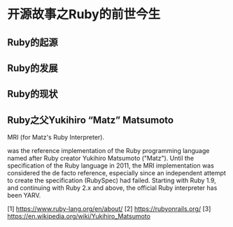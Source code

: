 # 开源故事之Ruby的前世今生

## Ruby的起源

## Ruby的发展

## Ruby的现状

## Ruby之父Yukihiro “Matz” Matsumoto

MRI (for Matz's Ruby Interpreter).

was the reference implementation of the Ruby programming language named after Ruby creator Yukihiro Matsumoto ("Matz"). Until the specification of the Ruby language in 2011, the MRI implementation was considered the de facto reference, especially since an independent attempt to create the specification (RubySpec) had failed. Starting with Ruby 1.9, and continuing with Ruby 2.x and above, the official Ruby interpreter has been YARV.



[1] https://www.ruby-lang.org/en/about/
[2] https://rubyonrails.org/
[3] https://en.wikipedia.org/wiki/Yukihiro_Matsumoto
